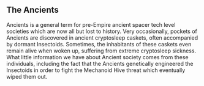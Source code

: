 The Ancients
---

Ancients is a general term for pre-Empire ancient spacer tech level societies which are now all but lost to history. Very occasionally, pockets of Ancients are discovered in ancient cryptosleep caskets, often accompanied by dormant Insectoids. Sometimes, the inhabitants of these caskets even remain alive when woken up, suffering from extreme cryptosleep sickness. What little information we have about Ancient society comes from these individuals, including the fact that the Ancients genetically engineered the Insectoids in order to fight the Mechanoid Hive threat which eventually wiped them out.